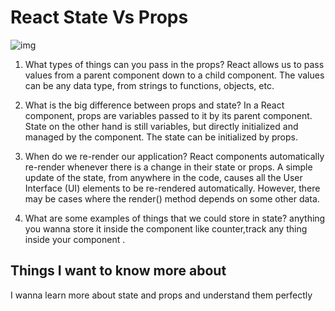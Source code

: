 # React State Vs Props
![img](https://lh3.googleusercontent.com/proxy/WVJVlckx4P6ovEXPdHJcOJTnvBfkCqN3cST4IvWUcgUhR9ixiqNgQJ84NAyGxJI0_4DhNtZXgku1_Bducs4Gk00SwEkrYz6inKtRYmcHgxN_Zm7MTxZ60lpcGyEZ)
1. What types of things can you pass in the props?
 React allows us to pass values from a parent component down to a child component. The values can be any data type, from strings to functions, objects, etc.

 2. What is the big difference between props and state?
 In a React component, props are variables passed to it by its parent component. State on the other hand is still variables, but directly initialized and managed by the component. The state can be initialized by props.

 3. When do we re-render our application?
 React components automatically re-render whenever there is a change in their state or props. A simple update of the state, from anywhere in the code, causes all the User Interface (UI) elements to be re-rendered automatically. However, there may be cases where the render() method depends on some other data.
 4. What are some examples of things that we could store in state?
 anything you wanna store it inside the component like counter,track any thing inside your component .

 ## Things I want to know more about
  I wanna learn more about state and props and understand them perfectly  



